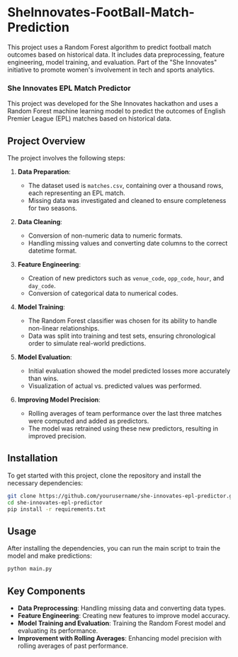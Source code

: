 # SheInnovates-FootBall-Match-Prediction
This project uses a Random Forest algorithm to predict football match outcomes based on historical data. It includes data preprocessing, feature engineering, model training, and evaluation. Part of the "She Innovates" initiative to promote women's involvement in tech and sports analytics.

### She Innovates EPL Match Predictor

This project was developed for the She Innovates hackathon and uses a Random Forest machine learning model to predict the outcomes of English Premier League (EPL) matches based on historical data.

## Project Overview

The project involves the following steps:

1. **Data Preparation**:
    - The dataset used is `matches.csv`, containing over a thousand rows, each representing an EPL match.
    - Missing data was investigated and cleaned to ensure completeness for two seasons.

2. **Data Cleaning**:
    - Conversion of non-numeric data to numeric formats.
    - Handling missing values and converting date columns to the correct datetime format.

3. **Feature Engineering**:
    - Creation of new predictors such as `venue_code`, `opp_code`, `hour`, and `day_code`.
    - Conversion of categorical data to numerical codes.

4. **Model Training**:
    - The Random Forest classifier was chosen for its ability to handle non-linear relationships.
    - Data was split into training and test sets, ensuring chronological order to simulate real-world predictions.

5. **Model Evaluation**:
    - Initial evaluation showed the model predicted losses more accurately than wins.
    - Visualization of actual vs. predicted values was performed.

6. **Improving Model Precision**:
    - Rolling averages of team performance over the last three matches were computed and added as predictors.
    - The model was retrained using these new predictors, resulting in improved precision.

## Installation

To get started with this project, clone the repository and install the necessary dependencies:
```bash
git clone https://github.com/yourusername/she-innovates-epl-predictor.git
cd she-innovates-epl-predictor
pip install -r requirements.txt
```

## Usage

After installing the dependencies, you can run the main script to train the model and make predictions:
```bash
python main.py
```

## Key Components

- **Data Preprocessing**: Handling missing data and converting data types.
- **Feature Engineering**: Creating new features to improve model accuracy.
- **Model Training and Evaluation**: Training the Random Forest model and evaluating its performance.
- **Improvement with Rolling Averages**: Enhancing model precision with rolling averages of past performance.





